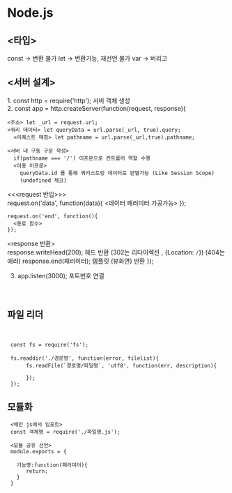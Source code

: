 # Node.js

<h2><타입></h2>
  const -> 변환 불가
  let -> 변환가능, 재선언 불가
  var -> 버리고

<h2><서버 설계></h2>
1. const http = require('http'); 서버 객체 생성<br>
2. const app = http.createServer(function(request, response){<br>

  
    <주소> let _url = request.url;
    <쿼리 데이터> let queryData = url.parse(_url, true).query;
      <리퀘스트 매핑> let pathname = url.parse(_url,true).pathname;
   
    <서버 내 구동 구문 작성>
      if(pathname === '/') 이프문으로 컨트롤러 역할 수행
      <이중 이프문>
        queryData.id 를 통해 쿼리스트링 데이터로 판별가능 (Like Session Scope)
        (undefined 체크)
   
   <<<request 반입>>><br>
    request.on('data', function(data){
      <데이터 패러미터 가공가능>
    });
   
    request.on('end', function(){
      <종료 함수>
    });
   
   
   <response 반환><br>
    response.writeHead(200); 헤드 반환
      (302는 리다이렉션 , {Location: `/`})
      (404는 에러)
    response.end(패러미터); 템플릿 (뷰화면) 반환
    });

     

3. app.listen(3000); 포트번호 연결<br><br><br>

          

<h2>파일 리더</h2><br>
     
     const fs = require('fs');
     
     fs.readdir('./경로명', function(error, filelist){
          fs.readFile(`경로명/파일명`, 'utf8', function(err, description){
        
          });
     });
     
<h2>모듈화</h2>
     
     <메인 js에서 임포트>
     const 객체명 = require('./파일명.js');
       
     <모듈 공유 선언>
     module.exports = {
     
       기능명:function(패러미터){
          return;
       }
     }
     
